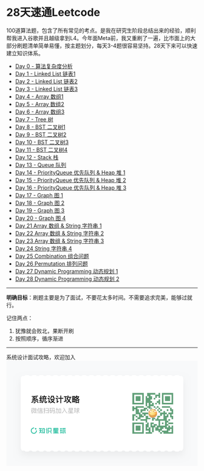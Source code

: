 # 28天速通Leetcode

100道算法题，包含了所有常见的考点。是我在研究生阶段总结出来的经验，顺利帮我进入谷歌并且越级拿到L4。今年面Meta前，我又重刷了一遍，比市面上的大部分刷题清单简单易懂，按主题划分，每天3-4题很容易坚持。28天下来可以快速建立知识体系。
+ [Day 0 - 算法复杂度分析](./docs/Day%200%20-%20算法复杂度分析.md)
+ [Day 1 - Linked List 链表1](./docs/Day%201%20-%20Linked%20List%20链表1.md)
+ [Day 2 - Linked List 链表2](./docs/Day%202%20-%20Linked%20List%20链表2.md)
+ [Day 3 - Linked List 链表3](./docs/Day%203%20-%20Linked%20List%20链表3.md)
+ [Day 4 - Array 数组1](./docs/Day%204%20-%20Array%20数组1.md)
+ [Day 5 - Array 数组2](./docs/Day%205%20-%20Array%20数组2.md)
+ [Day 6 - Array 数组3](./docs/Day%206%20-%20Array%20数组3.md)
+ [Day 7 - Tree 树](./docs/Day%207%20-%20Tree%20树.md)
+ [Day 8 - BST 二叉树1](./docs/Day%208%20-%20BST%20二叉树1.md)
+ [Day 9 - BST 二叉树2](./docs/Day%209%20-%20BST%20二叉树2.md)
+ [Day 10 - BST 二叉树3](./docs/Day%2010%20-%20BST%20二叉树3.md)
+ [Day 11 - BST 二叉树4](./docs/Day%2011%20-%20BST%20二叉树4.md)
+ [Day 12 - Stack 栈](./docs/Day%2012%20-%20Stack%20栈.md)
+ [Day 13 - Queue 队列](./docs/Day%2013%20-%20Queue%20队列.md)
+ [Day 14 - PriorityQueue 优先队列 & Heap 堆 1](./docs/Day%2014%20-%20PriorityQueue%20优先队列%20&%20Heap%20堆%201.md)
+ [Day 15 - PriorityQueue 优先队列 & Heap 堆 2](./docs/Day%2015%20-%20PriorityQueue%20优先队列%20&%20Heap%20堆%202.md)
+ [Day 16 - PriorityQueue 优先队列 & Heap 堆 3](./docs/Day%2016%20-%20PriorityQueue%20优先队列%20&%20Heap%20堆%203.md)
+ [Day 17 - Graph 图 1](./docs/Day%2017%20-%20Graph%20图%201.md)
+ [Day 18 - Graph 图 2](./docs/Day%2018%20-%20Graph%20图%202.md)
+ [Day 19 - Graph 图 3](./docs/Day%2019%20-%20Graph%20图%203.md)
+ [Day 20 - Graph 图 4](./docs/Day%2020%20-%20Graph%20图%204.md)
+ [Day 21 Array 数组 & String 字符串 1](./docs/Day%2021%20Array%20数组%20%26%20String%20字符串%201.md)
+ [Day 22 Array 数组 & String 字符串 2](./docs/Day%2022%20Array%20数组%20%26%20String%20字符串%202.md)
+ [Day 23 Array 数组 & String 字符串 3](./docs/Day%2023%20Array%20数组%20%26%20String%20字符串%203.md)
+ [Day 24 String 字符串 4](./docs/Day%2024%20String%20字符串%204.md)
+ [Day 25 Combination 组合问题](./docs/Day%2025%20Combination%20组合问题.md)
+ [Day 26 Permutation 排列问题](./docs/Day%2026%20Permutation%20排列问题.md)
+ [Day 27 Dynamic Programming 动态规划 1](./docs/Day%2027%20Dynamic%20Programming%20动态规划%201.md)
+ [Day 28 Dynamic Programming 动态规划 2](./docs/Day%2028%20Dynamic%20Programming%20动态规划%202.md)

---

**明确目标**：刷题主要是为了面试，不要花太多时间。不需要追求完美，能够过就行。

记住两点：
1. 犹豫就会败北，果断开刷
2. 按照顺序，循序渐进

---

系统设计面试攻略，欢迎加入
![](./docs/海报.png)
